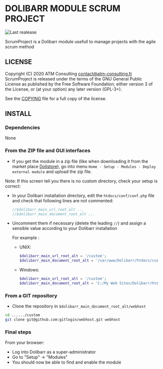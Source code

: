 # DOLIBARR MODULE SCRUM PROJECT
![Last realease](https://img.shields.io/github/v/release/ATM-Consulting/dolibarr_module_scrumproject)

ScrumProject is a Dolibarr module usefull to manage projects with the agile scrum method

## LICENSE
Copyright (C) 2020 ATM Consulting <contact@atm-consulting.fr>
ScrumProject is released under the terms of the GNU General Public License as published by the Free Software Foundation; either version 3 of the License, or (at your option) any later version (GPL-3+).

See the [COPYING](https://github.com/Dolibarr/dolibarr/blob/develop/COPYING) file for a full copy of the license.

## INSTALL

### Dependencies

None

### From the ZIP file and GUI interfaces

- If you get the module in a zip file (like when downloading it from the market place [Dolistore](https://www.dolistore.com)), go into
  menu ```Home - Setup - Modules - Deploy external module``` and upload the zip file.


Note: If this screen tell you there is no custom directory, check your setup is correct:

- In your Dolibarr installation directory, edit the ```htdocs/conf/conf.php``` file and check that following lines are not commented:

    ```php
    //$dolibarr_main_url_root_alt ...
    //$dolibarr_main_document_root_alt ...
    ```

- Uncomment them if necessary (delete the leading ```//```) and assign a sensible value according to your Dolibarr installation

  For example :

    - UNIX:
        ```php
        $dolibarr_main_url_root_alt = '/custom';
        $dolibarr_main_document_root_alt = '/var/www/Dolibarr/htdocs/custom';
        ```

    - Windows:
        ```php
        $dolibarr_main_url_root_alt = '/custom';
        $dolibarr_main_document_root_alt = 'C:/My Web Sites/Dolibarr/htdocs/custom';
        ```

### From a GIT repository

- Clone the repository in ```$dolibarr_main_document_root_alt/webhost```

```sh
cd ....../custom
git clone git@github.com:gitlogin/webhost.git webhost
```

### <a name="final_steps"></a>Final steps

From your browser:

- Log into Dolibarr as a super-administrator
- Go to "Setup" -> "Modules"
- You should now be able to find and enable the module
